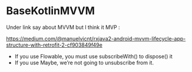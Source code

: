 # BaseKotlinMVVM

Under link say about MVVM but I think it MVP : 

https://medium.com/@manuelvicnt/rxjava2-android-mvvm-lifecycle-app-structure-with-retrofit-2-cf903849f49e

* If you use Flowable, you must use subscribeWith() to dispose() it
* If you use Maybe, we’re not going to unsubscribe from it.
